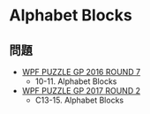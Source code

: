# Alphabet Blocks

## 問題
- [WPF PUZZLE GP 2016 ROUND 7](../questions/wpfpgp2016_7.md)
	- 10-11. Alphabet Blocks
- [WPF PUZZLE GP 2017 ROUND 2](../questions/wpfpgp2017_2.md)
	- C13-15. Alphabet Blocks
